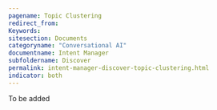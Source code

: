 ```yaml
---
pagename: Topic Clustering
redirect_from:
Keywords:
sitesection: Documents
categoryname: "Conversational AI"
documentname: Intent Manager
subfoldername: Discover
permalink: intent-manager-discover-topic-clustering.html
indicator: both
---
```


To be added
